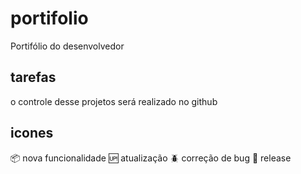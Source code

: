 # portifolio
Portifólio do desenvolvedor 
## tarefas
o controle desse projetos será realizado no github

## icones
:package: nova funcionalidade
:up: atualização
:beetle: correção de bug
:checkered_flag: release
